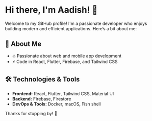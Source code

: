 # Hi there, I'm Aadish! 👋

Welcome to my GitHub profile! I'm a passionate developer who enjoys building modern and efficient applications. Here’s a bit about me:

## 🚀 About Me
- 🔥 Passionate about web and mobile app development
- ⚡ Code in React, Flutter, Firebase, and Tailwind CSS

## 🛠️ Technologies & Tools
- **Frontend:** React, Flutter, Tailwind CSS, Material UI
- **Backend:** Firebase, Firestore
- **DevOps & Tools:** Docker, macOS, Fish shell

Thanks for stopping by! 🚀


<!---
aadishsamir123/aadishsamir123 is a ✨ special ✨ repository because its `README.md` (this file) appears on your GitHub profile.
You can click the Preview link to take a look at your changes.
--->
